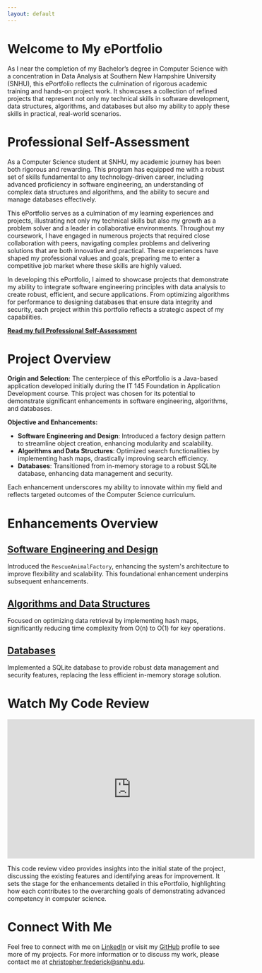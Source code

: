 ```yaml
---
layout: default
---
```


# Welcome to My ePortfolio
As I near the completion of my Bachelor’s degree in Computer Science with a concentration in Data Analysis at Southern New Hampshire University (SNHU), this ePortfolio reflects the culmination of rigorous academic training and hands-on project work. It showcases a collection of refined projects that represent not only my technical skills in software development, data structures, algorithms, and databases but also my ability to apply these skills in practical, real-world scenarios.

# Professional Self-Assessment
As a Computer Science student at SNHU, my academic journey has been both rigorous and rewarding. This program has equipped me with a robust set of skills fundamental to any technology-driven career, including advanced proficiency in software engineering, an understanding of complex data structures and algorithms, and the ability to secure and manage databases effectively.

This ePortfolio serves as a culmination of my learning experiences and projects, illustrating not only my technical skills but also my growth as a problem solver and a leader in collaborative environments. Throughout my coursework, I have engaged in numerous projects that required close collaboration with peers, navigating complex problems and delivering solutions that are both innovative and practical. These experiences have shaped my professional values and goals, preparing me to enter a competitive job market where these skills are highly valued.

In developing this ePortfolio, I aimed to showcase projects that demonstrate my ability to integrate software engineering principles with data analysis to create robust, efficient, and secure applications. From optimizing algorithms for performance to designing databases that ensure data integrity and security, each project within this portfolio reflects a strategic aspect of my capabilities.

**[Read my full Professional Self-Assessment](./self-assessment.html)**

# Project Overview
**Origin and Selection:** The centerpiece of this ePortfolio is a Java-based application developed initially during the IT 145 Foundation in Application Development course. This project was chosen for its potential to demonstrate significant enhancements in software engineering, algorithms, and databases.

**Objective and Enhancements:**
- **Software Engineering and Design**: Introduced a factory design pattern to streamline object creation, enhancing modularity and scalability.
- **Algorithms and Data Structures**: Optimized search functionalities by implementing hash maps, drastically improving search efficiency.
- **Databases**: Transitioned from in-memory storage to a robust SQLite database, enhancing data management and security.

Each enhancement underscores my ability to innovate within my field and reflects targeted outcomes of the Computer Science curriculum.

# Enhancements Overview
## [Software Engineering and Design](./enhancement-one.html)
Introduced the `RescueAnimalFactory`, enhancing the system's architecture to improve flexibility and scalability. This foundational enhancement underpins subsequent enhancements.

## [Algorithms and Data Structures](./enhancement-two.html)
Focused on optimizing data retrieval by implementing hash maps, significantly reducing time complexity from O(n) to O(1) for key operations.

## [Databases](./enhancement-three.html)
Implemented a SQLite database to provide robust data management and security features, replacing the less efficient in-memory storage solution.

# Watch My Code Review
<iframe width="560" height="315" src="https://www.youtube.com/embed/Y4NkDoMdmSQ?si=N7-SUjTGfKBjds-H" title="Code Review" frameborder="0" allow="accelerometer; autoplay; clipboard-write; encrypted-media; gyroscope; picture-in-picture; web-share" referrerpolicy="strict-origin-when-cross-origin" allowfullscreen></iframe>

This code review video provides insights into the initial state of the project, discussing the existing features and identifying areas for improvement. It sets the stage for the enhancements detailed in this ePortfolio, highlighting how each contributes to the overarching goals of demonstrating advanced competency in computer science.

# Connect With Me
Feel free to connect with me on [LinkedIn](https://www.linkedin.com/in/cfrederick23) or visit my [GitHub](https://github.com/cfrederick23) profile to see more of my projects. For more information or to discuss my work, please contact me at [christopher.frederick@snhu.edu](mailto:christopher.frederick@snhu.edu).

